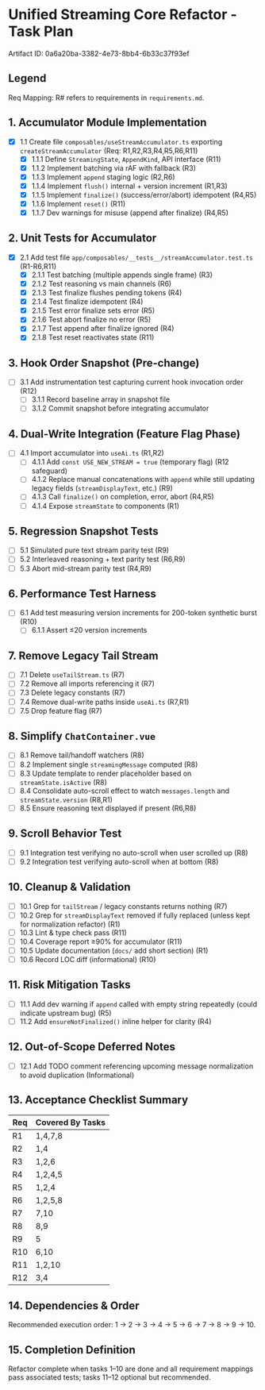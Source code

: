 # Unified Streaming Core Refactor - Task Plan

Artifact ID: 0a6a20ba-3382-4e73-8bb4-6b33c37f93ef

## Legend

Req Mapping: R# refers to requirements in `requirements.md`.

## 1. Accumulator Module Implementation

-   [x] 1.1 Create file `composables/useStreamAccumulator.ts` exporting `createStreamAccumulator` (Req: R1,R2,R3,R4,R5,R6,R11)
    -   [x] 1.1.1 Define `StreamingState`, `AppendKind`, API interface (R11)
    -   [x] 1.1.2 Implement batching via rAF with fallback (R3)
    -   [x] 1.1.3 Implement `append` staging logic (R2,R6)
    -   [x] 1.1.4 Implement `flush()` internal + version increment (R1,R3)
    -   [x] 1.1.5 Implement `finalize()` (success/error/abort) idempotent (R4,R5)
    -   [x] 1.1.6 Implement `reset()` (R11)
    -   [x] 1.1.7 Dev warnings for misuse (append after finalize) (R4,R5)

## 2. Unit Tests for Accumulator

-   [x] 2.1 Add test file `app/composables/__tests__/streamAccumulator.test.ts` (R1-R6,R11)
    -   [x] 2.1.1 Test batching (multiple appends single frame) (R3)
    -   [x] 2.1.2 Test reasoning vs main channels (R6)
    -   [x] 2.1.3 Test finalize flushes pending tokens (R4)
    -   [x] 2.1.4 Test finalize idempotent (R4)
    -   [x] 2.1.5 Test error finalize sets error (R5)
    -   [x] 2.1.6 Test abort finalize no error (R5)
    -   [x] 2.1.7 Test append after finalize ignored (R4)
    -   [x] 2.1.8 Test reset reactivates state (R11)

## 3. Hook Order Snapshot (Pre-change)

-   [ ] 3.1 Add instrumentation test capturing current hook invocation order (R12)
    -   [ ] 3.1.1 Record baseline array in snapshot file
    -   [ ] 3.1.2 Commit snapshot before integrating accumulator

## 4. Dual-Write Integration (Feature Flag Phase)

-   [ ] 4.1 Import accumulator into `useAi.ts` (R1,R2)
    -   [ ] 4.1.1 Add `const USE_NEW_STREAM = true` (temporary flag) (R12 safeguard)
    -   [ ] 4.1.2 Replace manual concatenations with `append` while still updating legacy fields (`streamDisplayText`, etc.) (R9)
    -   [ ] 4.1.3 Call `finalize()` on completion, error, abort (R4,R5)
    -   [ ] 4.1.4 Expose `streamState` to components (R1)

## 5. Regression Snapshot Tests

-   [ ] 5.1 Simulated pure text stream parity test (R9)
-   [ ] 5.2 Interleaved reasoning + text parity test (R6,R9)
-   [ ] 5.3 Abort mid-stream parity test (R4,R9)

## 6. Performance Test Harness

-   [ ] 6.1 Add test measuring version increments for 200-token synthetic burst (R10)
    -   [ ] 6.1.1 Assert ≤20 version increments

## 7. Remove Legacy Tail Stream

-   [ ] 7.1 Delete `useTailStream.ts` (R7)
-   [ ] 7.2 Remove all imports referencing it (R7)
-   [ ] 7.3 Delete legacy constants (R7)
-   [ ] 7.4 Remove dual-write paths inside `useAi.ts` (R7,R1)
-   [ ] 7.5 Drop feature flag (R7)

## 8. Simplify `ChatContainer.vue`

-   [ ] 8.1 Remove tail/handoff watchers (R8)
-   [ ] 8.2 Implement single `streamingMessage` computed (R8)
-   [ ] 8.3 Update template to render placeholder based on `streamState.isActive` (R8)
-   [ ] 8.4 Consolidate auto-scroll effect to watch `messages.length` and `streamState.version` (R8,R1)
-   [ ] 8.5 Ensure reasoning text displayed if present (R6,R8)

## 9. Scroll Behavior Test

-   [ ] 9.1 Integration test verifying no auto-scroll when user scrolled up (R8)
-   [ ] 9.2 Integration test verifying auto-scroll when at bottom (R8)

## 10. Cleanup & Validation

-   [ ] 10.1 Grep for `tailStream` / legacy constants returns nothing (R7)
-   [ ] 10.2 Grep for `streamDisplayText` removed if fully replaced (unless kept for normalization refactor) (R1)
-   [ ] 10.3 Lint & type check pass (R11)
-   [ ] 10.4 Coverage report ≥90% for accumulator (R11)
-   [ ] 10.5 Update documentation (`docs/` add short section) (R1)
-   [ ] 10.6 Record LOC diff (informational) (R10)

## 11. Risk Mitigation Tasks

-   [ ] 11.1 Add dev warning if `append` called with empty string repeatedly (could indicate upstream bug) (R5)
-   [ ] 11.2 Add `ensureNotFinalized()` inline helper for clarity (R4)

## 12. Out-of-Scope Deferred Notes

-   [ ] 12.1 Add TODO comment referencing upcoming message normalization to avoid duplication (Informational)

## 13. Acceptance Checklist Summary

| Req | Covered By Tasks |
| --- | ---------------- |
| R1  | 1,4,7,8          |
| R2  | 1,4              |
| R3  | 1,2,6            |
| R4  | 1,2,4,5          |
| R5  | 1,2,4            |
| R6  | 1,2,5,8          |
| R7  | 7,10             |
| R8  | 8,9              |
| R9  | 5                |
| R10 | 6,10             |
| R11 | 1,2,10           |
| R12 | 3,4              |

## 14. Dependencies & Order

Recommended execution order: 1 → 2 → 3 → 4 → 5 → 6 → 7 → 8 → 9 → 10.

## 15. Completion Definition

Refactor complete when tasks 1–10 are done and all requirement mappings pass associated tests; tasks 11–12 optional but recommended.
